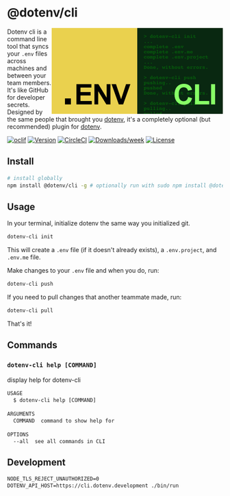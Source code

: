 # @dotenv/cli

<img src="https://raw.githubusercontent.com/dotenv-org/cli/master/dotenv-cli.png" alt="@dotenv/cli" align="right" />

Dotenv cli is a command line tool that syncs your `.env` files across machines and between your team members. It's like GitHub for developer secrets. Designed by the same people that brought you [dotenv](https://github.com/motdotla/dotenv), it's a completely optional (but recommended) plugin for [dotenv](https://github.com/motdotla/dotenv).

[![oclif](https://img.shields.io/badge/cli-oclif-brightgreen.svg)](https://oclif.io)
[![Version](https://img.shields.io/npm/v/@dotenv/cli.svg)](https://npmjs.org/package/@dotenv/cli)
[![CircleCI](https://circleci.com/gh/dotenv-org/cli/tree/master.svg?style=shield)](https://circleci.com/gh/dotenv-org/cli/tree/master)
[![Downloads/week](https://img.shields.io/npm/dw/@dotenv/cli.svg)](https://npmjs.org/package/@dotenv/cli)
[![License](https://img.shields.io/npm/l/@dotenv/cli.svg)](https://github.com/dotenv-org/cli/blob/master/package.json)

## Install

```bash
# install globally
npm install @dotenv/cli -g # optionally run with sudo npm install @dotenv/cli -g
```

## Usage

In your terminal, initialize dotenv the same way you initialized
git.

```bash
dotenv-cli init
```

This will create a `.env` file (if it doesn't already exists), a 
`.env.project`, and `.env.me` file.

Make changes to your `.env` file and when you do, run:

```bash
dotenv-cli push
```

If you need to pull changes that another teammate made, run:

```bash
dotenv-cli pull
```

That's it!

## Commands

### `dotenv-cli help [COMMAND]`

display help for dotenv-cli

```
USAGE
  $ dotenv-cli help [COMMAND]

ARGUMENTS
  COMMAND  command to show help for

OPTIONS
  --all  see all commands in CLI
```

## Development

```
NODE_TLS_REJECT_UNAUTHORIZED=0 DOTENV_API_HOST=https://cli.dotenv.development ./bin/run
```
